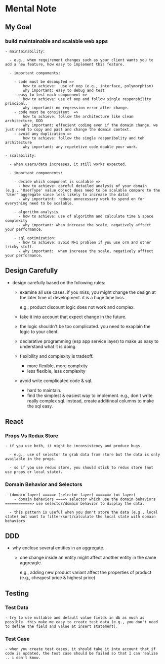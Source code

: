 # Mental Note

## My Goal

  ### build maintainable and scalable web apps

    - maintainability: 

      - e.g., when requirement changes such as your client wants you to add a new feature, how easy to implement this feature.

      - important compoments:

        - code must be decoupled => 
            how to achieve:  use of oop (e.g., interface, polymorphism)
            why important: easy to debug and test
        - easy to test each compoenent => 
            how to achieve: use of oop and follow single responsbility principal. 
            why important: no regression error after change. 
        - code must be consistent  => 
            how to achieve: follow the architecture like clean architecture, DDD
            why important: effecient coding even if the domain change, we just need to copy and past and change the domain context.
        - avoid any duplication =>
            how to achieve: follow the single responibolity and teh architecture 
            why important: any repetetive code double your work.

    - scalability: 
      
      - when users/data increases, it still works expected.

      - important compoenents:

        - decide which component is scalable =>
          - how to achieve: careful detailed analysis of your domain (e.g., 'UserType' value object does need to be scalable compare to the 'User' aggregate since less likely to increase the data)
          - why importatnt: reduce unnecessary work to spend on for everything need to be scalable.

        - algorithm analysis
          - how to achieve: use of algorithm and calculate time & space complexity
          - why important: when increase the scale, negatively afftect your performance.

        - sql optimization:
          - how to achieve: avoid N+1 problem if you use orm and other tricky stuff.
          - why important:  when increase the scale, negatively afftect your performance.
          
        


## Design Carefully

  - design carefully based on the following rules:

    - examine all use cases. if you miss, you might change the design at the later time of development. it is a huge time loss.

      e.g., product discount logic does not work and complex.

    - take it into account that expect change in the future.

    - the logic shouldn't be too complicated. you need to exaplain the logic to your client.

    - declarative programming (esp app service layer) to make us easy to understand what it is doing.

    - flexibility and complexity is tradeoff.
      - more flexible, more complxity
      - less flexible, less complexity

    - avoid write complicated code & sql.

      - hard to maintain.
      - find the simplest & easiest way to implement. e.g., don't write really complex sql. instead, create additinoal columns to make the sql easy.

## React

  ### Props Vs Redux Store

    - if you use both, it might be inconsistency and produce bugs.
      
      - e.g., use of selector to grab data from store but the data is only available in the props. 

      - so if you use redux store, you should stick to redux store (not use props or local state).

  ### Domain Behavior and Selectors

    - (domain layer) =====> (selector layer) ======> (ui layer)
        - domain behaviors ====> selector which use the domain behaviors ============> use selector/domain behavior to display the data.

      - this pattern is useful when you don't store the data (e.g., local state) but want to filter/sort/calculate the local state with domain behaviors

## DDD

  - why enclose several entities in an aggregate.

    - one change inside an entity might affect another entity in the same aggreagte.

      e.g., adding new product variant affect the properties of product (e.g., cheapest price & highest price)

## Testing

  ### Test Data

    - try to use nullable and default value fields in db as much as possible. this make me easy to create test data (e.g., you don't need to define the field and value at insert statement). 

  ### Test Case

    - when you create test cases, it should take it into account that if code is updated, the test case should be failed so that I can realize .. i don't know.
